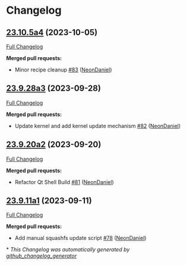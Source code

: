 # Changelog

## [23.10.5a4](https://github.com/NeonGeckoCom/neon_debos/tree/23.10.5a4) (2023-10-05)

[Full Changelog](https://github.com/NeonGeckoCom/neon_debos/compare/23.9.28a3...23.10.5a4)

**Merged pull requests:**

- Minor recipe cleanup [\#83](https://github.com/NeonGeckoCom/neon_debos/pull/83) ([NeonDaniel](https://github.com/NeonDaniel))

## [23.9.28a3](https://github.com/NeonGeckoCom/neon_debos/tree/23.9.28a3) (2023-09-28)

[Full Changelog](https://github.com/NeonGeckoCom/neon_debos/compare/23.9.20a2...23.9.28a3)

**Merged pull requests:**

- Update kernel and add kernel update mechanism [\#82](https://github.com/NeonGeckoCom/neon_debos/pull/82) ([NeonDaniel](https://github.com/NeonDaniel))

## [23.9.20a2](https://github.com/NeonGeckoCom/neon_debos/tree/23.9.20a2) (2023-09-20)

[Full Changelog](https://github.com/NeonGeckoCom/neon_debos/compare/23.9.11a1...23.9.20a2)

**Merged pull requests:**

- Refactor Qt Shell Build [\#81](https://github.com/NeonGeckoCom/neon_debos/pull/81) ([NeonDaniel](https://github.com/NeonDaniel))

## [23.9.11a1](https://github.com/NeonGeckoCom/neon_debos/tree/23.9.11a1) (2023-09-11)

[Full Changelog](https://github.com/NeonGeckoCom/neon_debos/compare/23.9.7...23.9.11a1)

**Merged pull requests:**

- Add manual squashfs update script [\#78](https://github.com/NeonGeckoCom/neon_debos/pull/78) ([NeonDaniel](https://github.com/NeonDaniel))



\* *This Changelog was automatically generated by [github_changelog_generator](https://github.com/github-changelog-generator/github-changelog-generator)*
